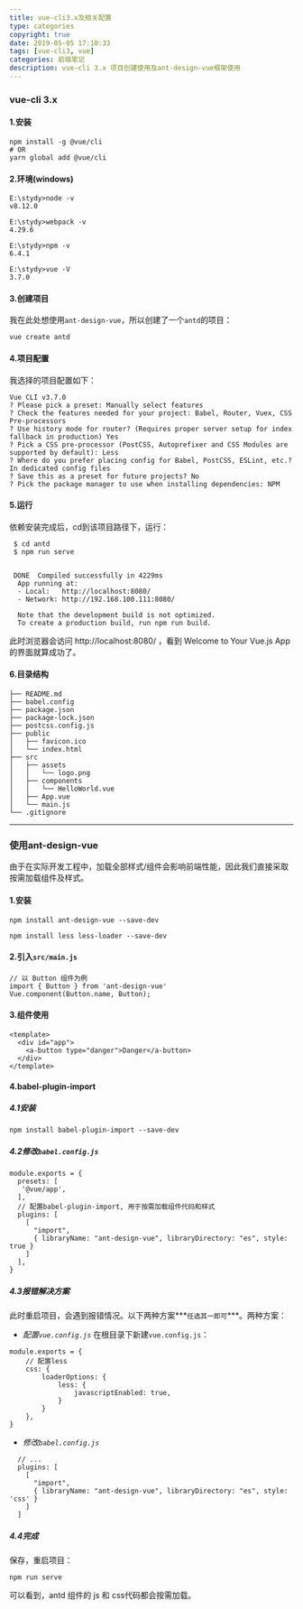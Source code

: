 ```yaml
---
title: vue-cli3.x及相关配置
type: categories
copyright: true
date: 2019-05-05 17:10:33
tags: [vue-cli3, vue]
categories: 前端笔记
description: vue-cli 3.x 项目创建使用及ant-design-vue框架使用
---
```

### vue-cli 3.x

#### 1.安装
```
npm install -g @vue/cli
# OR
yarn global add @vue/cli
```

#### 2.环境(windows)
```
E:\stydy>node -v
v8.12.0

E:\stydy>webpack -v
4.29.6

E:\stydy>npm -v
6.4.1

E:\stydy>vue -V
3.7.0
```

#### 3.创建项目
我在此处想使用`ant-design-vue`，所以创建了一个`antd`的项目：
```
vue create antd
```

#### 4.项目配置
我选择的项目配置如下：
```
Vue CLI v3.7.0
? Please pick a preset: Manually select features
? Check the features needed for your project: Babel, Router, Vuex, CSS Pre-processors
? Use history mode for router? (Requires proper server setup for index fallback in production) Yes
? Pick a CSS pre-processor (PostCSS, Autoprefixer and CSS Modules are supported by default): Less
? Where do you prefer placing config for Babel, PostCSS, ESLint, etc.? In dedicated config files
? Save this as a preset for future projects? No
? Pick the package manager to use when installing dependencies: NPM
```

#### 5.运行
依赖安装完成后，cd到该项目路径下，运行：
```
 $ cd antd	
 $ npm run serve
 
 
 DONE  Compiled successfully in 4229ms
  App running at:
  - Local:   http://localhost:8080/
  - Network: http://192.168.100.111:8080/

  Note that the development build is not optimized.
  To create a production build, run npm run build.
```
此时浏览器会访问 http://localhost:8080/ ，看到 Welcome to Your Vue.js App 的界面就算成功了。

#### 6.目录结构
```
├── README.md
├── babel.config
├── package.json
├── package-lock.json
├── postcss.config.js
├── public
│   ├── favicon.ico
│   └── index.html
├── src
│   ├── assets
│   │   └── logo.png
│   ├── components
│   │   └── HelloWorld.vue
│   ├── App.vue
│   └── main.js
└── .gitignore
```

-----

### 使用ant-design-vue
由于在实际开发工程中，加载全部样式/组件会影响前端性能，因此我们直接采取按需加载组件及样式。

#### 1.安装
```
npm install ant-design-vue --save-dev

npm install less less-loader --save-dev
```
#### 2.引入`src/main.js`
```
// 以 Button 组件为例
import { Button } from 'ant-design-vue'
Vue.component(Button.name, Button);
```
#### 3.组件使用
```
<template>
  <div id="app">
    <a-button type="danger">Danger</a-button>
  </div>
</template>
```

#### 4.babel-plugin-import
##### 4.1安装
```
npm install babel-plugin-import --save-dev
```
##### 4.2修改`babel.config.js`
```
module.exports = {
  presets: [
   '@vue/app',
  ],
  // 配置babel-plugin-import, 用于按需加载组件代码和样式
  plugins: [
    [
      "import",
      { libraryName: "ant-design-vue", libraryDirectory: "es", style: true }
    ]
  ],
}
```
##### 4.3报错解决方案
此时重启项目，会遇到报错情况。以下两种方案***`任选其一即可`***。两种方案：
- *配置`vue.config.js`*
在根目录下新建`vue.config.js`：
```
module.exports = {
    // 配置less
    css: {
        loaderOptions: {
            less: {
                javascriptEnabled: true,
            }
        }
    },
}
```
- *修改`babel.config.js`*
```
  // ...
  plugins: [
    [
      "import",
      { libraryName: "ant-design-vue", libraryDirectory: "es", style: 'css' }
    ]
  ]

```
##### 4.4完成
保存，重启项目：
```
npm run serve
```
可以看到，antd 组件的 js 和 css代码都会按需加载。
